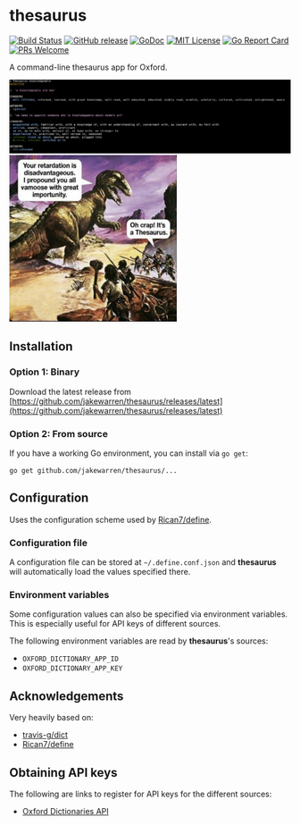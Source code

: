 # thesaurus
[![Build Status](https://github.com/jakewarren/thesaurus/workflows/lint/badge.svg)](https://github.com/jakewarren/thesaurus/actions)
[![GitHub release](http://img.shields.io/github/release/jakewarren/thesaurus.svg?style=flat-square)](https://github.com/jakewarren/thesaurus/releases])
[![GoDoc](https://img.shields.io/badge/godoc-reference-blue.svg)](https://godoc.org/github.com/jakewarren/thesaurus)
[![MIT License](http://img.shields.io/badge/license-MIT-blue.svg?style=flat-square)](https://github.com/jakewarren/thesaurus/blob/master/LICENSE)
[![Go Report Card](https://goreportcard.com/badge/github.com/jakewarren/thesaurus)](https://goreportcard.com/report/github.com/jakewarren/thesaurus)
[![PRs Welcome](https://img.shields.io/badge/PRs-welcome-brightgreen.svg?style=shields)](http://makeapullrequest.com)

A command-line thesaurus app for Oxford.

![](screenshot.jpg)
<img src="thesaurusrex.jpg" width="300"/>

## Installation
### Option 1: Binary

Download the latest release from [https://github.com/jakewarren/thesaurus/releases/latest](https://github.com/jakewarren/thesaurus/releases/latest)

### Option 2: From source
If you have a working Go environment, you can install via `go get`:
```shell
go get github.com/jakewarren/thesaurus/...
```

## Configuration

Uses the configuration scheme used by [Rican7/define](https://github.com/Rican7/define).

### Configuration file

A configuration file can be stored at `~/.define.conf.json` and **thesaurus** will automatically load the values specified there.

### Environment variables

Some configuration values can also be specified via environment variables. This is especially useful for API keys of different sources.

The following environment variables are read by **thesaurus**'s sources:

- `OXFORD_DICTIONARY_APP_ID`
- `OXFORD_DICTIONARY_APP_KEY`

## Acknowledgements

Very heavily based on:  
* [travis-g/dict](https://github.com/travis-g/dict)  
* [Rican7/define](https://github.com/Rican7/define)  


## Obtaining API keys

The following are links to register for API keys for the different sources:

- [Oxford Dictionaries API](https://developer.oxforddictionaries.com/?tag=#plans)
